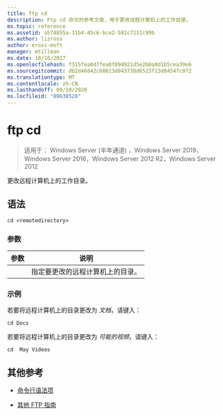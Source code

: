 ```yaml
---
title: ftp cd
description: Ftp cd 命令的参考文章，用于更改远程计算机上的工作目录。
ms.topic: reference
ms.assetid: a574855a-31b4-45c6-bce2-581c7231c99b
ms.author: lizross
author: eross-msft
manager: mtillman
ms.date: 10/16/2017
ms.openlocfilehash: f315fea0d7fea0f894921d5e2b0a8d1b5cea39e6
ms.sourcegitcommit: db2d46842c68813d043738d6523f13d8454fc972
ms.translationtype: MT
ms.contentlocale: zh-CN
ms.lasthandoff: 09/10/2020
ms.locfileid: "89638528"
---
```

# <a name="ftp-cd"></a>ftp cd

> 适用于： Windows Server (半年通道) ，Windows Server 2019，Windows Server 2016，Windows Server 2012 R2，Windows Server 2012

更改远程计算机上的工作目录。

## <a name="syntax"></a>语法

```
cd <remotedirectory>
```

### <a name="parameters"></a>参数

| 参数 | 说明 |
| --------- | ----------- |
| <remotedirectory> | 指定要更改的远程计算机上的目录。 |

### <a name="examples"></a>示例

若要将远程计算机上的目录更改为 *文档*，请键入：

```
cd Docs
```

若要将远程计算机上的目录更改为 *可能的视频*，请键入：

```
cd  May Videos
```

## <a name="additional-references"></a>其他参考

- [命令行语法项](command-line-syntax-key.md)

- [其他 FTP 指南](/previous-versions/orphan-topics/ws.10/cc756013(v=ws.10))
